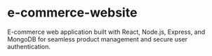 # e-commerce-website
E-commerce web application built with React, Node.js, Express, and MongoDB for seamless product management and secure user authentication.
